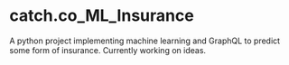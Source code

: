 # catch.co_ML_Insurance
A python project implementing machine learning and GraphQL to predict some form of insurance. Currently working on ideas.
